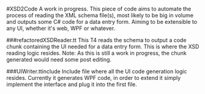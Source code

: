 #XSD2Code
A work in progress. This piece of code aims to automate the process of reading the XML schema file(s), most likely to be big in volume and outputs some C# code for a data entry form. Aiming to be extensible to any UI, whether it's web, WPF or whatever.

###refactoredXSDReader.tt
This T4 reads the schema to output a code chunk containing the UI needed for a data entry form. This is where the XSD reading logic resides. Note: As this is still a work in progress, the chunk generated would need some post editing.

###UIWriter.ttinclude
Include file where all the UI code generation logic resides. Currently it generates WPF code, in order to extend it simply implement the interface and plug it into the first file.
